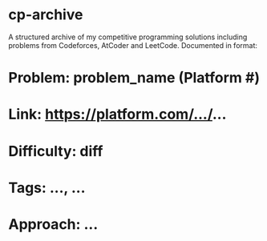 # cp-archive
A structured archive of my competitive programming solutions including problems from Codeforces, AtCoder and LeetCode. Documented in format:

# Problem: problem_name (Platform #)
# Link: https://platform.com/.../...
# Difficulty: diff
# Tags: ..., ...
# Approach: ...
